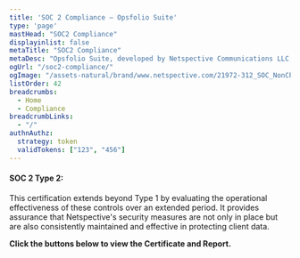 ```yaml
---
title: 'SOC 2 Compliance – Opsfolio Suite'
type: 'page'
mastHead: "SOC2 Compliance"
displayinlist: false
metaTitle: "SOC2 Compliance"
metaDesc: "Opsfolio Suite, developed by Netspective Communications LLC, has achieved both SOC 2 Type 1 and SOC 2 Type 2 certifications, ensuring that the platform meets the highest standards of data protection."
ogUrl: "/soc2-compliance/"
ogImage: "/assets-natural/brand/www.netspective.com/21972-312_SOC_NonCPA.png"
listOrder: 42
breadcrumbs:
  - Home
  - Compliance
breadcrumbLinks:
  - "/"
authnAuthz:
  strategy: token
  validTokens: ["123", "456"]
---
```


#### SOC 2 Type 2:

This certification extends beyond Type 1 by evaluating the operational effectiveness of these controls over an extended period. It provides assurance that Netspective's security measures are not only in place but are also consistently maintained and effective in protecting client data.

**Click the buttons below to view the Certificate and Report.** 